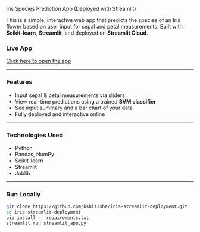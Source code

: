 Iris Species Prediction App (Deployed with Streamlit)

This is a simple, interactive web app that predicts the species of an Iris flower based on user input for sepal and petal measurements. Built with **Scikit-learn**, **Streamlit**, and deployed on **Streamlit Cloud**.

### Live App
 [Click here to open the app](https://kshitisha-iris-streamlit-deployment-app-puaon5.streamlit.app/)

---

### Features

- Input sepal & petal measurements via sliders
- View real-time predictions using a trained **SVM classifier**
- See input summary and a bar chart of your data
- Fully deployed and interactive online

---

### Technologies Used

- Python
- Pandas, NumPy
- Scikit-learn
- Streamlit
- Joblib

---

###  Run Locally

```bash
git clone https://github.com/kshitisha/iris-streamlit-deployment.git
cd iris-streamlit-deployment
pip install -r requirements.txt
streamlit run streamlit_app.py
